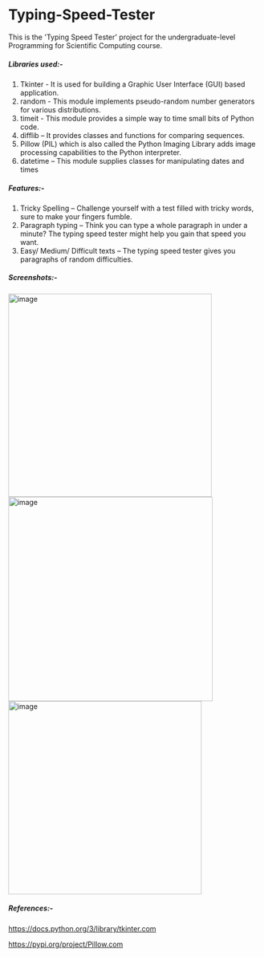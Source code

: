 # Typing-Speed-Tester
This is the 'Typing Speed Tester' project for the undergraduate-level Programming for Scientific Computing course.

##### Libraries used:-
1. Tkinter - It is used for building a Graphic User Interface (GUI) based application.
2. random - This module implements pseudo-random number generators for various distributions.
3. timeit - This module provides a simple way to time small bits of Python code.
4. difflib – It provides classes and functions for comparing sequences.
5. Pillow (PIL) which is also called the Python Imaging Library adds image processing capabilities to the Python interpreter.
6. datetime – This module supplies classes for manipulating dates and times

##### Features:- 
1. Tricky Spelling – Challenge yourself with a test filled with tricky words, sure to make your fingers fumble.
2. Paragraph typing – Think you can type a whole paragraph in under a minute? The typing speed tester might help you gain that speed you want.
3. Easy/ Medium/ Difficult texts – The typing speed tester gives you paragraphs of random difficulties.

##### Screenshots:-
<img width="405" alt="image" src="https://github.com/rutukansara/Typing-Speed-Tester/assets/149906777/a19f026c-b972-4cd0-8a37-18ef763fc138">

<img width="407" alt="image" src="https://github.com/rutukansara/Typing-Speed-Tester/assets/149906777/6c6aabf3-2086-4d8c-a73f-c8c4053f3008">

<img width="385" alt="image" src="https://github.com/rutukansara/Typing-Speed-Tester/assets/149906777/cda8ad44-6d10-4fd3-80ed-61081efcb60f">


##### References:-
https://docs.python.org/3/library/tkinter.com

https://pypi.org/project/Pillow.com
